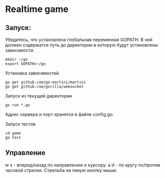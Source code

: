 # Realtime game
## Запуск:

Убедитесь, что установлена глобальная переменная GOPATH. В 
ней должен содержатся путь до директории в которую будут
установлены зависимости.

```
mkdir ~/go
export GOPATH=~/go
```

Установка зависимостей
```
go get github.com/go-martini/martini
go get github.com/gorilla/websocket
```
Запуск из текущей директории
```
go run *.go
```
Адрес сервера и порт хранятся в файле config.go.

Запуск тестов
```
cd game
go test
```

## Управление
w s - вперед/назад по направлению к курсору.
a d - по кругу по/против часовой стрелки.
Cтрельба на левую кнопку мыши.
